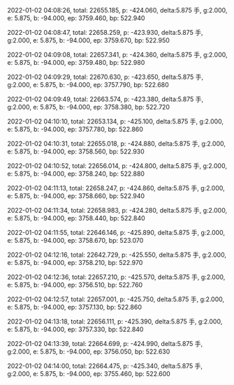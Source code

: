 2022-01-02 04:08:26, total: 22655.185, p: -424.060, delta:5.875 手, g:2.000, e: 5.875, b: -94.000, ep: 3759.460, bp: 522.940

2022-01-02 04:08:47, total: 22658.259, p: -423.930, delta:5.875 手, g:2.000, e: 5.875, b: -94.000, ep: 3759.670, bp: 522.950

2022-01-02 04:09:08, total: 22657.341, p: -424.360, delta:5.875 手, g:2.000, e: 5.875, b: -94.000, ep: 3759.480, bp: 522.980

2022-01-02 04:09:29, total: 22670.630, p: -423.650, delta:5.875 手, g:2.000, e: 5.875, b: -94.000, ep: 3757.790, bp: 522.680

2022-01-02 04:09:49, total: 22663.574, p: -423.380, delta:5.875 手, g:2.000, e: 5.875, b: -94.000, ep: 3758.380, bp: 522.720

2022-01-02 04:10:10, total: 22653.134, p: -425.100, delta:5.875 手, g:2.000, e: 5.875, b: -94.000, ep: 3757.780, bp: 522.860

2022-01-02 04:10:31, total: 22655.018, p: -424.880, delta:5.875 手, g:2.000, e: 5.875, b: -94.000, ep: 3758.560, bp: 522.930

2022-01-02 04:10:52, total: 22656.014, p: -424.800, delta:5.875 手, g:2.000, e: 5.875, b: -94.000, ep: 3758.240, bp: 522.880

2022-01-02 04:11:13, total: 22658.247, p: -424.860, delta:5.875 手, g:2.000, e: 5.875, b: -94.000, ep: 3758.660, bp: 522.940

2022-01-02 04:11:34, total: 22658.983, p: -424.280, delta:5.875 手, g:2.000, e: 5.875, b: -94.000, ep: 3758.440, bp: 522.840

2022-01-02 04:11:55, total: 22646.146, p: -425.890, delta:5.875 手, g:2.000, e: 5.875, b: -94.000, ep: 3758.670, bp: 523.070

2022-01-02 04:12:16, total: 22642.729, p: -425.550, delta:5.875 手, g:2.000, e: 5.875, b: -94.000, ep: 3758.210, bp: 522.970

2022-01-02 04:12:36, total: 22657.210, p: -425.570, delta:5.875 手, g:2.000, e: 5.875, b: -94.000, ep: 3756.510, bp: 522.760

2022-01-02 04:12:57, total: 22657.001, p: -425.750, delta:5.875 手, g:2.000, e: 5.875, b: -94.000, ep: 3757.130, bp: 522.860

2022-01-02 04:13:18, total: 22656.111, p: -425.390, delta:5.875 手, g:2.000, e: 5.875, b: -94.000, ep: 3757.330, bp: 522.840

2022-01-02 04:13:39, total: 22664.699, p: -424.990, delta:5.875 手, g:2.000, e: 5.875, b: -94.000, ep: 3756.050, bp: 522.630

2022-01-02 04:14:00, total: 22664.475, p: -425.340, delta:5.875 手, g:2.000, e: 5.875, b: -94.000, ep: 3755.460, bp: 522.600